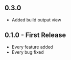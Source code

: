 ## 0.3.0
* Added build output view

## 0.1.0 - First Release
* Every feature added
* Every bug fixed
